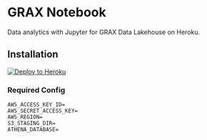 # GRAX Notebook 

Data analytics with Jupyter for GRAX Data Lakehouse on Heroku.

## Installation

[![Deploy to Heroku](https://www.herokucdn.com/deploy/button.png)](https://www.heroku.com/deploy/?template=https://github.com/graxlabs/grax-jupyter/tree/main)

### Required Config

```
AWS_ACCESS_KEY_ID=
AWS_SECRET_ACCESS_KEY=
AWS_REGION=
S3_STAGING_DIR=
ATHENA_DATABASE=
```